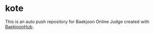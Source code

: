 # kote
This is an auto push repository for Baekjoon Online Judge created with [BaekjoonHub](https://github.com/BaekjoonHub/BaekjoonHub).
